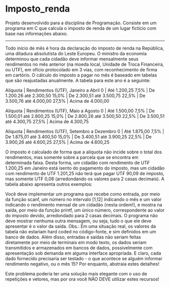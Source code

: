 # Imposto_renda
Projeto desenvolvido para a disciplina de Programação. Consiste em um programa em C que calcula o imposto de renda de um lugar fictício com base nas informações abaixo.

------

Todo início de mês é hora da declaração do imposto de renda na República, uma ditadura absolutista do Leste Europeu. O ministro da economia determinou que cada cidadão deve informar mensalmente seus rendimentos no mês anterior (na moeda local, Unidade de Troca Financeira, ou UT₣), em ofício protocolado em 3 vias, com reconhecimento de firma em cartório. O cálculo do imposto a pagar no mês é baseado em tabelas que são reajustadas anualmente. A tabela para este ano é a seguinte:


Alíquota | Rendimentos (UT₣), Janeiro a Abril
0        |           Até 1.200,25
7,5%     |           De 1.200.26 até 2.300,50
15,0%    |           De 2.300,51 até 3.500,75
22,5%    |           De 3.500,76 até 4.000,00
27,5%    |           Acima de 4.000,00

Alíquota | Rendimentos (UT₣), Maio a Agosto
0        |           Até 1.500,00
7,5%     |           De 1.500,01 até 2.800,25
15,0%    |           De 2.800,26 até 3.500,50
22,5%    |           De 3.500,51 até 4.300,75
27,5%    |           Acima de 4.300,75

Alíquota | Rendimentos (UT₣), Setembro a Dezembro
0        |          Até 1.875,00
7,5%     |          De 1.875,01 até 3.400,50
15,0%    |          De 3.400,51 até 3.900,25
22,5%    |          De 3.900,26 até 4.600,25
27,5%    |          Acima de 4.600,25

O imposto é calculado de forma que a alíquota não incide sobre o total dos rendimentos, mas somente sobre a parcela que se encontra em determinada faixa. Desta forma, um cidadão com rendimento de UT₣ 1.200,25 em Janeiro está isento do pagamento do imposto, mas um cidadão com rendimento de UT₣ 1.201,25 não terá que pagar UT₣ 90,09 de imposto, mas somente UT₣ 0,08 (arredondando os valores para 2 casas decimais). A tabela abaixo apresenta outros exemplos:

Você deve implementar um programa que recebe como entrada, por meio da função scanf, um número no intervalo [1,12] indicando o mês e um valor indicando o rendimento mensal de um cidadão (nesta ordem!), e mostra na saída, por meio da função printf, um único número, correspondente ao valor do imposto devido, arredondado para 2 casas decimais. O programa não deve mostrar nenhuma outra mensagem, ou seja, tudo o que ele deve apresentar é o valor da saída. Obs.: Em uma situação real, os valores da tabela não estariam hard coded no código-fonte, e sim definidos em um banco de dados. Além disso, entradas e saídas não seriam feitas diretamente por meio de terminais em modo texto, os dados seriam transmitidos e armazenados em bancos de dados, possivelmente com apresentação sob demanda em alguma interface apropriada. E claro, cada dado fornecido precisaria ser
testado - o que acontece se alguém informar rendimento negativo, ou o mês 15? Por enquanto, abstraia estes detalhes!

Este problema poderia ter uma solução mais elegante com o uso de repetições e vetores, mas por ora você NÃO DEVE utilizar estes recursos!
